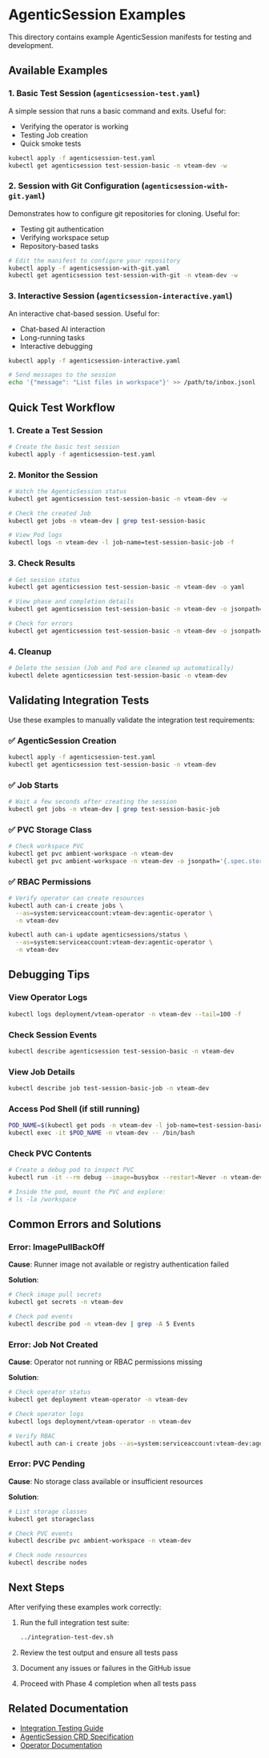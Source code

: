 # AgenticSession Examples

This directory contains example AgenticSession manifests for testing and development.

## Available Examples

### 1. Basic Test Session (`agenticsession-test.yaml`)

A simple session that runs a basic command and exits. Useful for:
- Verifying the operator is working
- Testing Job creation
- Quick smoke tests

```bash
kubectl apply -f agenticsession-test.yaml
kubectl get agenticsession test-session-basic -n vteam-dev -w
```

### 2. Session with Git Configuration (`agenticsession-with-git.yaml`)

Demonstrates how to configure git repositories for cloning. Useful for:
- Testing git authentication
- Verifying workspace setup
- Repository-based tasks

```bash
# Edit the manifest to configure your repository
kubectl apply -f agenticsession-with-git.yaml
kubectl get agenticsession test-session-with-git -n vteam-dev -w
```

### 3. Interactive Session (`agenticsession-interactive.yaml`)

An interactive chat-based session. Useful for:
- Chat-based AI interaction
- Long-running tasks
- Interactive debugging

```bash
kubectl apply -f agenticsession-interactive.yaml

# Send messages to the session
echo '{"message": "List files in workspace"}' >> /path/to/inbox.jsonl
```

## Quick Test Workflow

### 1. Create a Test Session

```bash
# Create the basic test session
kubectl apply -f agenticsession-test.yaml
```

### 2. Monitor the Session

```bash
# Watch the AgenticSession status
kubectl get agenticsession test-session-basic -n vteam-dev -w

# Check the created Job
kubectl get jobs -n vteam-dev | grep test-session-basic

# View Pod logs
kubectl logs -n vteam-dev -l job-name=test-session-basic-job -f
```

### 3. Check Results

```bash
# Get session status
kubectl get agenticsession test-session-basic -n vteam-dev -o yaml

# View phase and completion details
kubectl get agenticsession test-session-basic -n vteam-dev -o jsonpath='{.status.phase}'

# Check for errors
kubectl get agenticsession test-session-basic -n vteam-dev -o jsonpath='{.status.message}'
```

### 4. Cleanup

```bash
# Delete the session (Job and Pod are cleaned up automatically)
kubectl delete agenticsession test-session-basic -n vteam-dev
```

## Validating Integration Tests

Use these examples to manually validate the integration test requirements:

### ✅ AgenticSession Creation
```bash
kubectl apply -f agenticsession-test.yaml
kubectl get agenticsession test-session-basic -n vteam-dev
```

### ✅ Job Starts
```bash
# Wait a few seconds after creating the session
kubectl get jobs -n vteam-dev | grep test-session-basic-job
```

### ✅ PVC Storage Class
```bash
# Check workspace PVC
kubectl get pvc ambient-workspace -n vteam-dev
kubectl get pvc ambient-workspace -n vteam-dev -o jsonpath='{.spec.storageClassName}'
```

### ✅ RBAC Permissions
```bash
# Verify operator can create resources
kubectl auth can-i create jobs \
  --as=system:serviceaccount:vteam-dev:agentic-operator \
  -n vteam-dev

kubectl auth can-i update agenticsessions/status \
  --as=system:serviceaccount:vteam-dev:agentic-operator \
  -n vteam-dev
```

## Debugging Tips

### View Operator Logs
```bash
kubectl logs deployment/vteam-operator -n vteam-dev --tail=100 -f
```

### Check Session Events
```bash
kubectl describe agenticsession test-session-basic -n vteam-dev
```

### View Job Details
```bash
kubectl describe job test-session-basic-job -n vteam-dev
```

### Access Pod Shell (if still running)
```bash
POD_NAME=$(kubectl get pods -n vteam-dev -l job-name=test-session-basic-job -o jsonpath='{.items[0].metadata.name}')
kubectl exec -it $POD_NAME -n vteam-dev -- /bin/bash
```

### Check PVC Contents
```bash
# Create a debug pod to inspect PVC
kubectl run -it --rm debug --image=busybox --restart=Never -n vteam-dev -- sh

# Inside the pod, mount the PVC and explore:
# ls -la /workspace
```

## Common Errors and Solutions

### Error: ImagePullBackOff
**Cause**: Runner image not available or registry authentication failed

**Solution**:
```bash
# Check image pull secrets
kubectl get secrets -n vteam-dev

# Check pod events
kubectl describe pod -n vteam-dev | grep -A 5 Events
```

### Error: Job Not Created
**Cause**: Operator not running or RBAC permissions missing

**Solution**:
```bash
# Check operator status
kubectl get deployment vteam-operator -n vteam-dev

# Check operator logs
kubectl logs deployment/vteam-operator -n vteam-dev

# Verify RBAC
kubectl auth can-i create jobs --as=system:serviceaccount:vteam-dev:agentic-operator -n vteam-dev
```

### Error: PVC Pending
**Cause**: No storage class available or insufficient resources

**Solution**:
```bash
# List storage classes
kubectl get storageclass

# Check PVC events
kubectl describe pvc ambient-workspace -n vteam-dev

# Check node resources
kubectl describe nodes
```

## Next Steps

After verifying these examples work correctly:

1. Run the full integration test suite:
   ```bash
   ../integration-test-dev.sh
   ```

2. Review the test output and ensure all tests pass

3. Document any issues or failures in the GitHub issue

4. Proceed with Phase 4 completion when all tests pass

## Related Documentation

- [Integration Testing Guide](../INTEGRATION_TESTING.md)
- [AgenticSession CRD Specification](../../manifests/crds/agenticsessions-crd.yaml)
- [Operator Documentation](../../operator/README.md)
